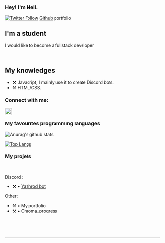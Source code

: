 ### Hey! I'm Neil.

[![Twitter Follow](https://img.shields.io/twitter/follow/NSpeedcubing?color=1DA1F2&logo=twitter&style=for-the-badge)](https://twitter.com/NSpeedcubing)
[Github](https://chromatechfr.github.io/main.html) portfolio
## I'm a student
 
I would like to become a fullstack developer
  
<br />

## My knowledges

- ⚒️ Javacript, I mainly use it to create Discord bots.
- ⚒️ HTML/CSS.

### Connect with me:

[<img align="left" alt="My discord" width="22px" src="https://cdn.jsdelivr.net/npm/simple-icons@v3/icons/discord.svg" />][discord]

<br />

### My favourites programming languages


![Anurag's github stats](https://github-readme-stats.vercel.app/api?username=ChromaTechFR&count_private=true&show_icons=true?theme=buefy)
<br />

[![Top Langs](https://github-readme-stats.vercel.app/api/top-langs/?username=ChromatechFR)](https://github.com/anuraghazra/github-readme-stats)

### My projets

<br />

Discord :
- ⚒️ • [Yazhrod bot](https://discord.com/oauth2/authorize?client_id=600657757825269760&permissions=0&scope=bot)

Other:
- ⚒️ • My portfolio
- ⚒️ • [Chroma_progress](https://github.com/ChromaTechFR/ProgressBar)


<!--END_SECTION:activity-->


<br />

<br />
<br />

---

[discord]: https://discord.gg/MvKD9Az
